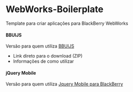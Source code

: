 WebWorks-Boilerplate
====================

Template para criar aplicações para BlackBerry WebWorks

#### BBUIJS
Versão para quem utiliza [BBUIJS](https://github.com/blackberry/bbUI.js/)

* Link direto para o download (ZIP)
* Informações de como utilizar

#### jQuery Mobile
Versão para quem utiliza [Jquery Mobile para BlackBerry](https://github.com/blackberry/jQueryMobile-BB10-Theme)